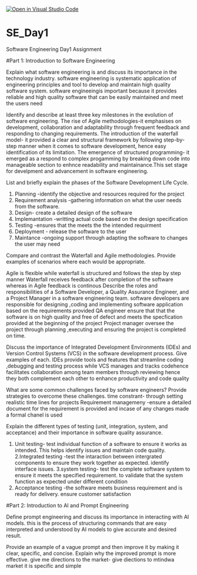 [![Open in Visual Studio Code](https://classroom.github.com/assets/open-in-vscode-2e0aaae1b6195c2367325f4f02e2d04e9abb55f0b24a779b69b11b9e10269abc.svg)](https://classroom.github.com/online_ide?assignment_repo_id=15578342&assignment_repo_type=AssignmentRepo)
# SE_Day1
Software Engineering Day1 Assignment

#Part 1: Introduction to Software Engineering

Explain what software engineering is and discuss its importance in the technology industry.
software engineering is systematic application of engineering principles and tool to develop and maintain high quality
software system.
software engineeingis important because it provides reliable and high quality software that can be easily maintained and meet
the users need 


Identify and describe at least three key milestones in the evolution of software engineering.
The rise of Agile methodologies-it emphasises on development, collaboration and adaptability through frequent feedback
and responding to changing requirements.
The introduction of the waterfall model- it provided a clear and structural framework by following step-by-step manner when it comes
to software development, hence easy identification of its limitation.
The emergence of structured programming- it emerged as a respond to complex progamming by breaking down code into manageable section 
to enhnce readability and maintainance.This set stage for develpment and advancement in software engineering.


List and briefly explain the phases of the Software Development Life Cycle.
1. Planning -identify the objective and resources required for the project
2. Requirement analysis -gathering information on what the user needs from the software.
3. Design- create a detailed design of the software
4. Implemantation -writting actual code based on the design specification
5. Testing -ensures that the meets the the intended requirment
6. Deployment - release the software to the user
7. Maintance -ongoing support through adapting the software to changes the user may need


Compare and contrast the Waterfall and Agile methodologies. Provide examples of scenarios where each would be appropriate.

Agile is flexible while waterfall is structured  and follows the step by step manner
Waterfall receives feedback after completion of the software whereas in Agile feedback is continous
Describe the roles and responsibilities of a Software Developer, a Quality Assurance Engineer, and a Project Manager in a software engineering team.
software developers are responsible for designing ,coding and implementing software application based on the requirements provided
QA engineer ensure that that the software is on high quality and free of defect and meets the specfication provided at the beginning of the project
Project manager oversee the project through planning ,executing and ensuring the project is completed on time.

Discuss the importance of Integrated Development Environments (IDEs) and Version Control Systems (VCS) in the software development process. Give examples of each.
IDEs provide tools and features that streamline coding ,debugging and testing process while VCS manages and tracks codehence facilitates collaboration among team members
through reviewing hence they both complement each other to enhance productivity and code quality

What are some common challenges faced by software engineers? Provide strategies to overcome these challenges.
time constrant- through setting realistic time lines for projects 
Requirement managemeny -ensure a detailed document for the requirement is provided and incase of any changes made a formal chanel is used

Explain the different types of testing (unit, integration, system, and acceptance) and their importance in software quality assurance.
1. Unit testing- test individual function of a software to ensure it works as intended. This helps identify issues and maintain code quality.
2.Integrated testing -test the intaraction between intergrated components to ensure they work together as expected. identify interface issues.
3.system testing- test the complete software system to ensure it meets the specified requirement. to validate that the system function as expected
under different condition
4. Acceptance testing -the software meets business requirement and is ready for delivery. ensure customer satisfaction

#Part 2: Introduction to AI and Prompt Engineering


Define prompt engineering and discuss its importance in interacting with AI models.
this is the process of structuring commands that are easy interpreted and understood by AI models to give accurate and desired result.

Provide an example of a vague prompt and then improve it by making it clear, specific, and concise. Explain why the improved prompt is more effective.
give me directions to the market-  give diections to mtindwa market
it is specific and simple
